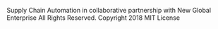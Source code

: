 Supply Chain Automation 
in collaborative partnership with New Global Enterprise
All Rights Reserved.  Copyright 2018
MIT License 
